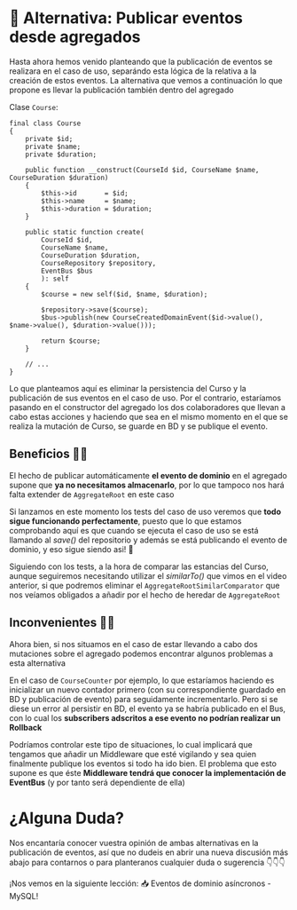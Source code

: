 🤔 Alternativa: Publicar eventos desde agregados
================================================

Hasta ahora hemos venido planteando que la publicación de eventos se realizara en el caso de uso, separándo esta lógica de la relativa a la creación de estos eventos. La alternativa que vemos a continuación lo que propone es llevar la publicación también dentro del agregado

Clase `Course`:

    final class Course
    {
        private $id;
        private $name;
        private $duration;
    
        public function __construct(CourseId $id, CourseName $name, CourseDuration $duration)
        {
            $this->id       = $id;
            $this->name     = $name;
            $this->duration = $duration;
        }
    
        public static function create(
            CourseId $id, 
            CourseName $name, 
            CourseDuration $duration,
            CourseRepository $repository,
            EventBus $bus
            ): self
        {
            $course = new self($id, $name, $duration);
    
            $repository->save($course);
            $bus->publish(new CourseCreatedDomainEvent($id->value(), $name->value(), $duration->value()));
    
            return $course;
        }
    
        // ...
    }


Lo que planteamos aquí es eliminar la persistencia del Curso y la publicación de sus eventos en el caso de uso. Por el contrario, estaríamos pasando en el constructor del agregado los dos colaboradores que llevan a cabo estas acciones y haciendo que sea en el mismo momento en el que se realiza la mutación de Curso, se guarde en BD y se publique el evento.

Beneficios 🙋‍♀️
----------------

El hecho de publicar automáticamente **el evento de dominio** en el agregado supone que **ya no necesitamos almacenarlo**, por lo que tampoco nos hará falta extender de `AggregateRoot` en este caso

Si lanzamos en este momento los tests del caso de uso veremos que **todo sigue funcionando perfectamente**, puesto que lo que estamos comprobando aquí es que cuando se ejecuta el caso de uso se está llamando al _save()_ del repositorio y además se está publicando el evento de dominio, y eso sigue siendo asi! 🙌

Siguiendo con los tests, a la hora de comparar las estancias del Curso, aunque seguiremos necesitando utilizar el _similarTo()_ que vimos en el video anterior, si que podremos eliminar el `AggregateRootSimilarComparator` que nos veíamos obligados a añadir por el hecho de heredar de `AggregateRoot`

Inconvenientes 🙅‍♂
-------------------

Ahora bien, si nos situamos en el caso de estar llevando a cabo dos mutaciones sobre el agregado podemos encontrar algunos problemas a esta alternativa

En el caso de `CourseCounter` por ejemplo, lo que estaríamos haciendo es inicializar un nuevo contador primero (con su correspondiente guardado en BD y publicación de evento) para seguidamente incrementarlo. Pero si se diese un error al persistir en BD, el evento ya se habría publicado en el Bus, con lo cual los **subscribers adscritos a ese evento no podrían realizar un Rollback**

Podríamos controlar este tipo de situaciones, lo cual implicará que tengamos que añadir un Middleware que esté vigilando y sea quien finalmente publique los eventos si todo ha ido bien. El problema que esto supone es que éste **Middleware tendrá que conocer la implementación de EventBus** (y por tanto será dependiente de ella)

¿Alguna Duda?
=============

Nos encantaría conocer vuestra opinión de ambas alternativas en la publicación de eventos, así que no dudeis en abrir una nueva discusión más abajo para contarnos o para planteranos cualquier duda o sugerencia 👇👇👇

¡Nos vemos en la siguiente lección: 📥 Eventos de dominio asíncronos - MySQL!
